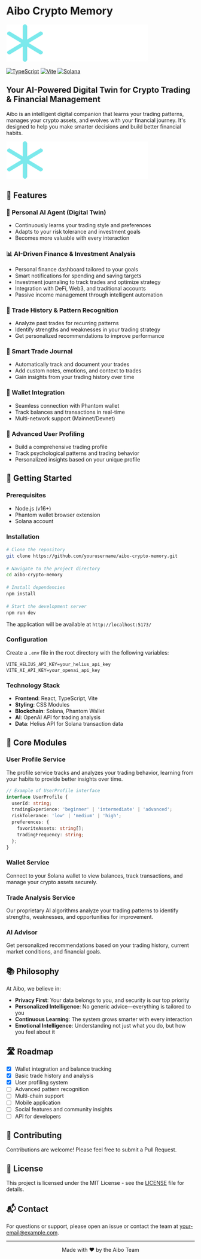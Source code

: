 # Aibo Crypto Memory

![Aibo Logo](public/images/Aibo_logo2.png)

[![TypeScript](https://img.shields.io/badge/TypeScript-4.9.5-blue.svg)](https://www.typescriptlang.org/)
[![Vite](https://img.shields.io/badge/Vite-5.0.0-purple.svg)](https://vitejs.dev/)
[![Solana](https://img.shields.io/badge/Solana-Enabled-green.svg)](https://solana.com/)

## Your AI-Powered Digital Twin for Crypto Trading & Financial Management

Aibo is an intelligent digital companion that learns your trading patterns, manages your crypto assets, and evolves with your financial journey. It's designed to help you make smarter decisions and build better financial habits.

![Demo Screenshot](public/images/Aibo_logo2.png)

## 🌟 Features

### 🤖 Personal AI Agent (Digital Twin)
- Continuously learns your trading style and preferences
- Adapts to your risk tolerance and investment goals
- Becomes more valuable with every interaction

### 📊 AI-Driven Finance & Investment Analysis
- Personal finance dashboard tailored to your goals
- Smart notifications for spending and saving targets
- Investment journaling to track trades and optimize strategy
- Integration with DeFi, Web3, and traditional accounts
- Passive income management through intelligent automation

### 🔄 Trade History & Pattern Recognition
- Analyze past trades for recurring patterns
- Identify strengths and weaknesses in your trading strategy
- Get personalized recommendations to improve performance

### 📝 Smart Trade Journal
- Automatically track and document your trades
- Add custom notes, emotions, and context to trades
- Gain insights from your trading history over time

### 👛 Wallet Integration
- Seamless connection with Phantom wallet
- Track balances and transactions in real-time
- Multi-network support (Mainnet/Devnet)

### 🧠 Advanced User Profiling
- Build a comprehensive trading profile
- Track psychological patterns and trading behavior
- Personalized insights based on your unique profile

## 🚀 Getting Started

### Prerequisites
- Node.js (v16+)
- Phantom wallet browser extension
- Solana account

### Installation

```bash
# Clone the repository
git clone https://github.com/yourusername/aibo-crypto-memory.git

# Navigate to the project directory
cd aibo-crypto-memory

# Install dependencies
npm install

# Start the development server
npm run dev
```

The application will be available at `http://localhost:5173/`

### Configuration
Create a `.env` file in the root directory with the following variables:
```
VITE_HELIUS_API_KEY=your_helius_api_key
VITE_AI_API_KEY=your_openai_api_key
```

### Technology Stack
- **Frontend**: React, TypeScript, Vite
- **Styling**: CSS Modules
- **Blockchain**: Solana, Phantom Wallet
- **AI**: OpenAI API for trading analysis
- **Data**: Helius API for Solana transaction data

## 🧩 Core Modules

### User Profile Service
The profile service tracks and analyzes your trading behavior, learning from your habits to provide better insights over time.

```typescript
// Example of UserProfile interface
interface UserProfile {
  userId: string;
  tradingExperience: 'beginner' | 'intermediate' | 'advanced';
  riskTolerance: 'low' | 'medium' | 'high';
  preferences: {
    favoriteAssets: string[];
    tradingFrequency: string;
  };
}
```

### Wallet Service
Connect to your Solana wallet to view balances, track transactions, and manage your crypto assets securely.

### Trade Analysis Service
Our proprietary AI algorithms analyze your trading patterns to identify strengths, weaknesses, and opportunities for improvement.

### AI Advisor
Get personalized recommendations based on your trading history, current market conditions, and financial goals.

## 📚 Philosophy

At Aibo, we believe in:

- **Privacy First**: Your data belongs to you, and security is our top priority
- **Personalized Intelligence**: No generic advice—everything is tailored to you
- **Continuous Learning**: The system grows smarter with every interaction
- **Emotional Intelligence**: Understanding not just what you do, but how you feel about it

## 🛣️ Roadmap

- [x] Wallet integration and balance tracking
- [x] Basic trade history and analysis
- [x] User profiling system
- [ ] Advanced pattern recognition
- [ ] Multi-chain support
- [ ] Mobile application
- [ ] Social features and community insights
- [ ] API for developers

## 🤝 Contributing

Contributions are welcome! Please feel free to submit a Pull Request.

## 📄 License

This project is licensed under the MIT License - see the [LICENSE](LICENSE) file for details.

## 📬 Contact

For questions or support, please open an issue or contact the team at [your-email@example.com](mailto:your-email@example.com).

---

<p align="center">Made with ❤️ by the Aibo Team</p>


